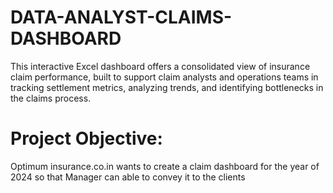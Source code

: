 # DATA-ANALYST-CLAIMS-DASHBOARD
This interactive Excel dashboard offers a consolidated view of insurance claim performance, built to support claim analysts and operations teams in tracking settlement metrics, analyzing trends, and identifying bottlenecks in the claims process.
# Project Objective:
Optimum insurance.co.in wants to create a claim dashboard for the year of 2024 so that Manager can able to convey it to the clients
